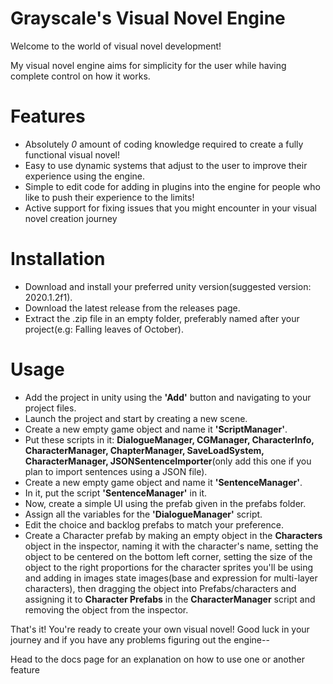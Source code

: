 # Grayscale's Visual Novel Engine
Welcome to the world of visual novel development!

My visual novel engine aims for simplicity for the user while having complete control on how it works.

# Features
- Absolutely *0* amount of coding knowledge required to create a fully functional visual novel!
- Easy to use dynamic systems that adjust to the user to improve their experience using the engine.
- Simple to edit code for adding in plugins into the engine for people who like to push their experience to the limits!
- Active support for fixing issues that you might encounter in your visual novel creation journey

# Installation
- Download and install your preferred unity version(suggested version: 2020.1.2f1).
- Download the latest release from the releases page.
- Extract the .zip file in an empty folder, preferably named after your project(e.g: Falling leaves of October).

# Usage
- Add the project in unity using the **'Add'** button and navigating to your project files.
- Launch the project and start by creating a new scene.
- Create a new empty game object and name it **'ScriptManager'**.
- Put these scripts in it: **DialogueManager, CGManager, CharacterInfo, CharacterManager, ChapterManager, SaveLoadSystem, CharacterManager, JSONSentenceImporter**(only add this one if you plan to import sentences using a JSON file).
- Create a new empty game object and name it **'SentenceManager'**.
- In it, put the script **'SentenceManager'** in it.
- Now, create a simple UI using the prefab given in the prefabs folder.
- Assign all the variables for the **'DialogueManager'** script.
- Edit the choice and backlog prefabs to match your preference.
- Create a Character prefab by making an empty object in the **Characters** object in the inspector, 
naming it with the character's name, 
setting the object to be centered on the bottom left corner, 
setting the size of the object to the right proportions for the character sprites you'll be using and adding in images state images(base and expression for multi-layer characters), 
then dragging the object into Prefabs/characters and assigning it to **Character Prefabs** in the **CharacterManager** script and removing the object from the inspector. 

That's it! You're ready to create your own visual novel! Good luck in your journey and if you have any problems figuring out the engine--

Head to the docs page for an explanation on how to use one or another feature
